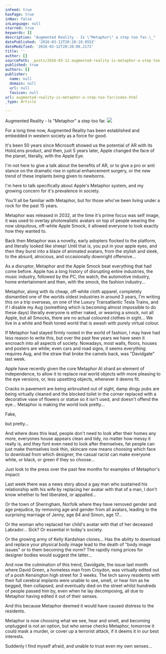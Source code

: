 ```yaml
---
inFeed: true
hasPage: true
inNav: false
inLanguage: null
starred: true
keywords: []
description: "Augmented Reality - Is \"Metaphor\" a step too far.\_"
datePublished: '2016-03-12T20:28:10.855Z'
dateModified: '2016-03-12T20:28:06.217Z'
title: ''
author: []
sourcePath: _posts/2016-03-12-augmented-reality-is-metaphor-a-step-too-far.md
published: true
authors: []
publisher:
  name: null
  domain: null
  url: null
  favicon: null
url: augmented-reality-is-metaphor-a-step-too-far/index.html
_type: Article

---
```

Augmented Reality - Is "Metaphor" a step too far. ![](https://s3-us-west-2.amazonaws.com/the-grid-img/p/b0ccf71d5e3f30951df9513d63ad5e193226ab30.jpg)

For a long time now, Augmented Reality has been established and embedded in western society as a force for good. 

It's been 50 years since Microsoft showed us the potential of AR with its HoloLens product, and then, just 5 years later, Apple changed the face of the planet, literally, with the Apple Eye. 

I'm not here to give a talk about the benefits of AR, or to give a pro or anti stance on the dramatic rise in optical enhancement surgery, or the new trend of these implants being given to newborns. 

I'm here to talk specifically about Apple's Metaphor system, and my growing concern for it's prevalence in society. 

You'll all be familiar with Metaphor, but for those who've been living under a rock for the past 15 years. 

Metaphor was released in 2032, at the time it's prime focus was self image, it was used to overlay photorealistic avatars on top of people wearing the now ubiquitous, off-white Apple Smock, it allowed everyone to look exactly how they wanted to. 

Back then Metaphor was a novelty, early adopters flocked to the platform, and literally looked like sheep! Until that is, you put in your apple eyes, and then they burst into a blaze of animated avatars, from the stylish and sleek, to the absurd, atrocious, and occasionally downright offensive... 

As a disruptor, Metaphor and the Apple Smock beat everything that had come before. Apple has a long history of disrupting entire industries, the music industry, followed by the PC, the watch, the automotive industry, home entertainment and then, with the smock, the fashion industry... 

Metaphor, along with its cheap, off-white cloth apparel, completely dismantled one of the worlds oldest industries in around 3 years, I'm writing this on a trip overseas, on one of the Luxury Transatlantic Tesla Trains, and if I disable my Aug (something which is becoming almost impossible to do these days) literally everyone is either naked, or wearing a smock, not all Apple, but all Smocks, there are no actual coloured clothes in sight... We live in a white and flesh toned world that is awash with purely virtual colour. 

If Metaphor had stayed firmly rooted in the world of fashion, I may have had less reason to write this, but over the past few years we have seen it encroach into all aspects of society. Nowadays, most walls, floors, houses and posters are white; even cars and road signs, it seems everything requires Aug, and the straw that broke the camels back, was "Davidgate" last week. 

Apple have recently given the core Metaphor AI shard an element of independence, to allow it to replace real world objects with more pleasing to the eye versions, or, less upsetting objects, whenever it deems fit. 

Cracks in pavement are being airbrushed out of sight, damp dingy pubs are being virtually cleaned and the blocked toilet in the corner replaced with a decorative vase of flowers or statue so it isn't used, and doesn't offend the eye... Metaphor is making the world look pretty... 

Fake, 

but pretty... 

And where does this lead, people don't need to look after their homes any more, everyones house appears clean and tidy, no matter how messy it really is, and they font even need to look after themselves, fat people can just make themselves look thin, skincare now means choosing which face to download from which designer, the casual racist can make everyone white, or black, or green if they so choose... 

Just look to the press over the past few months for examples of Metaphor's impact: 

Last week there was a news story about a gay man who sustained his relationship with his wife by replacing her avatar with that of a man, I don't know whether to feel liberated, or appalled... 

Or the town of Sheringham, Norfolk where they have removed gender and age prejudice, by removing age and gender from all avatars, leading to the surprising marriage of Jenny, age 84 and Simon, age 17... 

Or the woman who replaced her child's avatar with that of her deceased Labrador... Sick? Or essential in today's society. 

Or the growing army of Kelly Kardshian clones... Has the ability to download and replace your physical body image lead to the death of "body image issues" or to them becoming the norm? The rapidly rising prices for designer bodies would suggest the latter... 

And now the culmination of this trend, Davidgate, the issue last month where David Green, a homeless man from Croydon, was virtually edited out of a posh Kensington high street for 3 weeks. The tech savvy residents with their full cerebral implants were unable to see, smell, or hear him as he begged, then collapsed, and eventually died on the street whilst hundreds of people passed him by, even when he lay decomposing, all due to Metaphor having edited it out of their senses. 

And this because Metaphor deemed it would have caused distress to the residents. 

Metaphor is now choosing what we see, hear and smell, and becoming unplugged is not an option, but who sense checks Metaphor, tomorrow it could mask a murder, or cover up a terrorist attack, if it deems it in our best interests. 

Suddenly I find myself afraid, and unable to trust even my own senses...